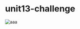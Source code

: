 # unit13-challenge
![aaa](https://github.com/vdshulyak/unit13-challenge/tree/main/RoboAdvisor/robot.jpg)

